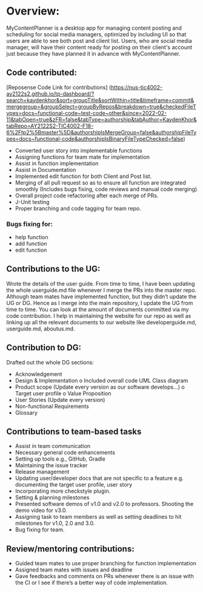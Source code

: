 # Overview:

MyContentPlanner is a desktop app for managing content posting and scheduling for social media managers, optimized by including UI so that users are able to see both post and client list. 
Users, who are social media manager, will have their content ready for posting on their client's account just because they have planned it in advance with MyContentPlanner.

## Code contributed:
[Reposense Code Link for contributions] (https://nus-tic4002-ay2122s2.github.io/tp-dashboard/?search=kaydenkhor&sort=groupTitle&sortWithin=title&timeframe=commit&mergegroup=&groupSelect=groupByRepos&breakdown=true&checkedFileTypes=docs~functional-code~test-code~other&since=2022-02-11&tabOpen=true&zFR=false&tabType=authorship&tabAuthor=KaydenKhor&tabRepo=AY2122S2-TIC4002-F18-6%2Ftp2%5Bmaster%5D&authorshipIsMergeGroup=false&authorshipFileTypes=docs~functional-code&authorshipIsBinaryFileTypeChecked=false)

- Converted user story into implementable functions
- Assigning functions for team mate for implementation
- Assist in function implementation
- Assist in Documentation
- Implemented edit function for both Client and Post list.
- Merging of all pull request so as to ensure all function are integrated smoothly (Includes bugs fixing, code reviews and manual code merging)
- Overall project code refactoring after each merge of PRs.
- J-Unit testing
- Proper branching and code tagging for team repo.

### Bugs fixing for:
-	help function
-	add function
- edit function


## Contributions to the UG:
Wrote the details of the user guide. From time to time, I have been updating the whole userguide.md file whenever I merge the PRs into the master repo. Although team mates have implemented function, but they didn’t update the UG or DG. Hence as I merge into the main repository, I update the UG from time to time. You can look at the amount of documents committed via my code contribution.
I help in maintaining the website for our repo as well as linking up all the relevant documents to our website like developerguide.md, userguide.md, aboutus.md.

## Contribution to DG: 
Drafted out the whole DG sections:
-	Acknowledgement
-	Design & Implementation
o	Included overall code UML Class diagram
-	Product scope (Update every version as our software develops…)
o	Target user profile
o	Value Proposition
-	User Stories (Update every version)
-	Non-functional Requirements
-	Glossary


## Contributions to team-based tasks
-	Assist in team communication
-	Necessary general code enhancements
-	Setting up tools e.g., GitHub, Gradle
-	Maintaining the issue tracker
-	Release management
-	Updating user/developer docs that are not specific to a feature e.g. documenting the target user profile, user story
-	Incorporating more checkstyle plugin.
-	Setting & planning milestones
-	Presented software demos of v1.0 and v2.0 to professors. Shooting the demo video for v3.0.
-	Assigning task to team members as well as setting deadlines to hit milestones for v1.0, 2.0 and 3.0.
-	Bug fixing for team.

## Review/mentoring contributions:
-	Guided team mates to use proper branching for function implementation
-	Assigned team mates with issues and deadline
-	Gave feedbacks and comments on PRs whenever there is an issue with the CI or I see if there’s a better way of code implementation.



